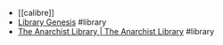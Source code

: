 - [[calibre]]
- [Library Genesis](http://libgen.rs/) #library
- [The Anarchist Library | The Anarchist Library](https://theanarchistlibrary.org/special/index) #library